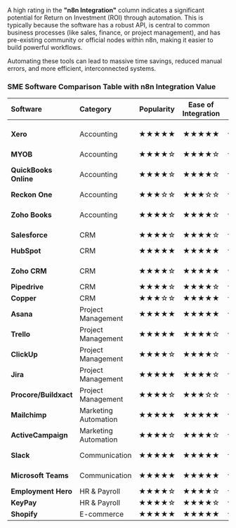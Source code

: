 A high rating in the **"n8n Integration"** column indicates a significant potential for Return on Investment (ROI) through automation. This is typically because the software has a robust API, is central to common business processes (like sales, finance, or project management), and has pre-existing community or official nodes within n8n, making it easier to build powerful workflows.

Automating these tools can lead to massive time savings, reduced manual errors, and more efficient, interconnected systems.

### **SME Software Comparison Table with n8n Integration Value**

| Software | Category | Popularity | Ease of Integration | Utility | n8n Integration | Free Plan | Free Trial | Paid Only |
| :--- | :--- | :---: | :---: | :---: | :---: | :---: | :---: | :---: |
| **Xero** | Accounting | ★★★★★ | ★★★★★ | ★★★★★ | ★★★★★ | ❌ | ✅ (30 days) | ✅ |
| **MYOB** | Accounting | ★★★★☆ | ★★★★☆ | ★★★★★ | ★★★★☆ | ❌ | ✅ | ✅ |
| **QuickBooks Online**| Accounting | ★★★★☆ | ★★★★☆ | ★★★★☆ | ★★★★★ | ❌ | ✅ (30 days) | ✅ |
| **Reckon One** | Accounting | ★★★☆☆ | ★★★☆☆ | ★★★☆☆ | ★★★☆☆ | ❌ | ✅ | ✅ |
| **Zoho Books** | Accounting | ★★★★☆ | ★★★★☆ | ★★★★☆ | ★★★★★ | ✅ (Limited) | ✅ (14 days) | ✅ |
| **Salesforce** | CRM | ★★★★☆ | ★★★★☆ | ★★★★★ | ★★★★★ | ❌ | ✅ | ✅ |
| **HubSpot** | CRM | ★★★★★ | ★★★★★ | ★★★★★ | ★★★★★ | ✅ (Limited) | ✅ | ✅ |
| **Zoho CRM** | CRM | ★★★★☆ | ★★★★★ | ★★★★☆ | ★★★★★ | ✅ (Limited) | ✅ | ✅ |
| **Pipedrive** | CRM | ★★★★☆ | ★★★★☆ | ★★★★☆ | ★★★★★ | ❌ | ✅ | ✅ |
| **Copper** | CRM | ★★★☆☆ | ★★★★★ | ★★★☆☆ | ★★★★☆ | ❌ | ✅ | ✅ |
| **Asana** | Project Management | ★★★★★ | ★★★★★ | ★★★★★ | ★★★★★ | ✅ (Limited) | ✅ | ✅ |
| **Trello** | Project Management | ★★★★★ | ★★★★☆ | ★★★★☆ | ★★★★★ | ✅ (Limited) | ✅ | ✅ |
| **ClickUp** | Project Management | ★★★★☆ | ★★★★☆ | ★★★★★ | ★★★★★ | ✅ (Limited) | ✅ | ✅ |
| **Jira** | Project Management | ★★★★★ | ★★★★☆ | ★★★★★ | ★★★★★ | ❌ | ✅ | ✅ |
| **Procore/Buildxact**| Project Management | ★★★★☆ | ★★★☆☆ | ★★★★★ | ★★★☆☆ | ❌ | ✅ | ✅ |
| **Mailchimp** | Marketing Automation | ★★★★★ | ★★★★★ | ★★★★☆ | ★★★★★ | ✅ (Limited) | ✅ | ✅ |
| **ActiveCampaign**| Marketing Automation | ★★★★☆ | ★★★★☆ | ★★★★★ | ★★★★★ | ❌ | ✅ | ✅ |
| **Slack** | Communication | ★★★★★ | ★★★★★ | ★★★★★ | ★★★★★ | ✅ (Limited) | ✅ | ✅ |
| **Microsoft Teams** | Communication | ★★★★★ | ★★★★★ | ★★★★★ | ★★★★★ | ✅ (Limited) | ✅ | ✅ |
| **Employment Hero**| HR & Payroll | ★★★★☆ | ★★★★☆ | ★★★★★ | ★★★★☆ | ❌ | ✅ | ✅ |
| **KeyPay** | HR & Payroll | ★★★★☆ | ★★★★☆ | ★★★★☆ | ★★★★☆ | ❌ | ✅ | ✅ |
| **Shopify** | E-commerce | ★★★★★ | ★★★★★ | ★★★★★ | ★★★★★ | ❌ | ✅ | ✅ |